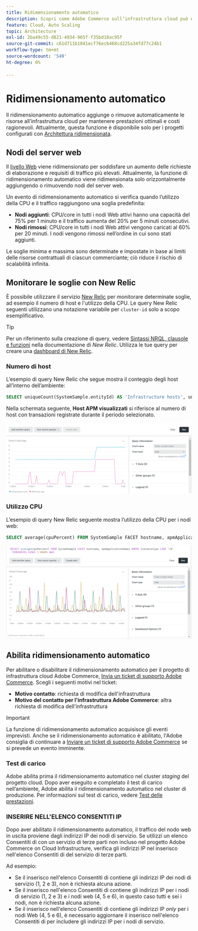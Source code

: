 ```yaml
---
title: Ridimensionamento automatico
description: Scopri come Adobe Commerce sull’infrastruttura cloud può essere scalato per soddisfare le richieste di risorse.
feature: Cloud, Auto Scaling
topic: Architecture
exl-id: 2ba49c55-d821-4934-965f-f35bd18ac95f
source-git-commit: c61d711b1041ecf76ec6468cd225a34fd77c24b1
workflow-type: tm+mt
source-wordcount: '549'
ht-degree: 0%

---
```


# Ridimensionamento automatico

Il ridimensionamento automatico aggiunge o rimuove automaticamente le risorse all’infrastruttura cloud per mantenere prestazioni ottimali e costi ragionevoli. Attualmente, questa funzione è disponibile solo per i progetti configurati con [Architettura ridimensionata](scaled-architecture.md).

## Nodi del server web

Il [livello Web](scaled-architecture.md#web-tier) viene ridimensionato per soddisfare un aumento delle richieste di elaborazione e requisiti di traffico più elevati. Attualmente, la funzione di ridimensionamento automatico viene ridimensionata solo orizzontalmente aggiungendo o rimuovendo nodi del server web.

Un evento di ridimensionamento automatico si verifica quando l’utilizzo della CPU e il traffico raggiungono una soglia predefinita:

- **Nodi aggiunti**: CPU/core in tutti i nodi Web attivi hanno una capacità del 75% per 1 minuto e il traffico aumenta del 20% per 5 minuti consecutivi.
- **Nodi rimossi**: CPU/core in tutti i nodi Web attivi vengono caricati al 60% per 20 minuti. I nodi vengono rimossi nell’ordine in cui sono stati aggiunti.

Le soglie minima e massima sono determinate e impostate in base ai limiti delle risorse contrattuali di ciascun commerciante; ciò riduce il rischio di scalabilità infinita.

## Monitorare le soglie con New Relic

È possibile utilizzare il servizio [New Relic](../monitor/new-relic-service.md) per monitorare determinate soglie, ad esempio il numero di host e l&#39;utilizzo della CPU. Le query New Relic seguenti utilizzano una notazione variabile per `cluster-id` solo a scopo esemplificativo.

>[!TIP]
>
>Per un riferimento sulla creazione di query, vedere [Sintassi NRQL, clausole e funzioni](https://docs.newrelic.com/docs/query-your-data/nrql-new-relic-query-language/get-started/nrql-syntax-clauses-functions/) nella documentazione di _New Relic_.
>Utilizza le tue query per creare una [dashboard di New Relic](https://docs.newrelic.com/docs/query-your-data/explore-query-data/dashboards/introduction-dashboards/).

### Numero di host

L’esempio di query New Relic che segue mostra il conteggio degli host all’interno dell’ambiente:

```sql
SELECT uniqueCount(SystemSample.entityId) AS 'Infrastructure hosts', uniqueCount(Transaction.host) AS 'APM hosts seen' FROM SystemSample, Transaction where (Transaction.appName = 'cluster-id_stg' AND Transaction.transactionType = 'Web') OR SystemSample.apmApplicationNames LIKE '%|cluster-id_stg|%' TIMESERIES SINCE 3 HOURS AGO
```

Nella schermata seguente, **Host APM visualizzati** si riferisce al numero di host con transazioni registrate durante il periodo selezionato.

![Numero host New Relic](../../assets/new-relic/host-count.png)

### Utilizzo CPU

L’esempio di query New Relic seguente mostra l’utilizzo della CPU per i nodi web:

```sql
SELECT average(cpuPercent) FROM SystemSample FACET hostname, apmApplicationNames WHERE instanceType LIKE 'c%' TIMESERIES SINCE 3 HOURS AGO
```

![Utilizzo CPU nodi Web New Relic](../../assets/new-relic/web-node-cpu-usage.png)

## Abilita ridimensionamento automatico

Per abilitare o disabilitare il ridimensionamento automatico per il progetto di infrastruttura cloud Adobe Commerce, [Invia un ticket di supporto Adobe Commerce](https://experienceleague.adobe.com/docs/commerce-knowledge-base/kb/help-center-guide/magento-help-center-user-guide.html#submit-ticket). Scegli i seguenti motivi nel ticket:

- **Motivo contatto**: richiesta di modifica dell&#39;infrastruttura
- **Motivo del contatto per l&#39;infrastruttura Adobe Commerce**: altra richiesta di modifica dell&#39;infrastruttura

>[!IMPORTANT]
>
>La funzione di ridimensionamento automatico acquisisce gli eventi imprevisti. Anche se il ridimensionamento automatico è abilitato, l&#39;Adobe consiglia di continuare a [Inviare un ticket di supporto Adobe Commerce](https://experienceleague.adobe.com/docs/commerce-knowledge-base/kb/help-center-guide/magento-help-center-user-guide.html#submit-ticket) se si prevede un evento imminente.

### Test di carico

Adobe abilita prima il ridimensionamento automatico nel cluster _staging_ del progetto cloud. Dopo aver eseguito e completato il test di carico nell’ambiente, Adobe abilita il ridimensionamento automatico nel cluster di produzione. Per informazioni sul test di carico, vedere [Test delle prestazioni](../launch/checklist.md#performance-testing).

### INSERIRE NELL&#39;ELENCO CONSENTITI IP

Dopo aver abilitato il ridimensionamento automatico, il traffico del nodo web in uscita proviene dagli indirizzi IP dei nodi di servizio. Se utilizzi un elenco Consentiti di con un servizio di terze parti non incluso nel progetto Adobe Commerce on Cloud Infrastructure, verifica gli indirizzi IP nel inserisco nell&#39;elenco Consentiti di del servizio di terze parti.

Ad esempio:

- Se il inserisco nell&#39;elenco Consentiti di contiene gli indirizzi IP dei nodi di servizio (1, 2 e 3), non è richiesta alcuna azione.
- Se il inserisco nell&#39;elenco Consentiti di contiene gli indirizzi IP per i nodi di servizio (1, 2 e 3) e i nodi web (4, 5 e 6), in questo caso tutti e sei i nodi, non è richiesta alcuna azione.
- Se il inserisco nell&#39;elenco Consentiti di contiene gli indirizzi IP _only_ per i nodi Web (4, 5 e 6), è necessario aggiornare il inserisco nell&#39;elenco Consentiti di per includere gli indirizzi IP per i nodi di servizio.
